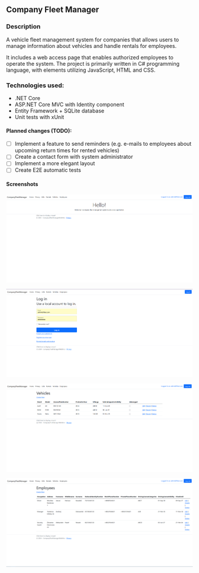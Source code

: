 ## Company Fleet Manager

### Description

A vehicle fleet management system for companies that allows users to manage information about vehicles and handle rentals for employees. 

It includes a web access page that enables authorized employees to operate the system. The project is primarily written in C# programming language, with elements utilizing JavaScript, HTML and CSS. 

### Technologies used:
- .NET Core
- ASP.NET Core MVC with Identity component
- Entity Framework + SQLite database
- Unit tests with xUnit

#### Planned changes (TODO):
- [ ] Implement a feature to send reminders (e.g. e-mails to employees about upcoming return times for rented vehicles)
- [ ] Create a contact form with system administrator
- [ ] Implement a more elegant layout
- [ ] Create E2E automatic tests

#### Screenshots
![Screenshot 1 - Home](/res/home.png?raw=true "Home")  

![Screenshot 2 - Login](/res/login.png?raw=true "Login")  

![Screenshot 3 - Vehicles](/res/vehicles.png?raw=true "Vehicles")  

![Screenshot 4 - Employees](/res/employees.png?raw=true "Employees")